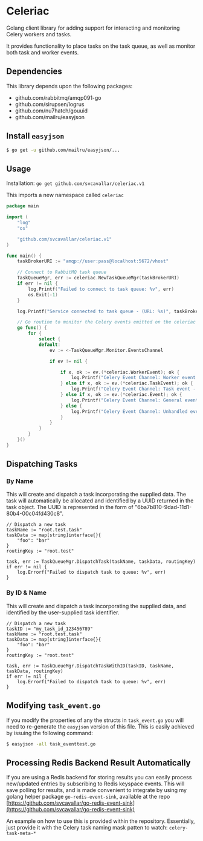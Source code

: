 # Celeriac

Golang client library for adding support for interacting and monitoring Celery workers and tasks.

It provides functionality to place tasks on the task queue, as well as monitor both task and worker events.

## Dependencies

This library depends upon the following packages:

- github.com/rabbitmq/amqp091-go
- github.com/sirupsen/logrus
- github.com/nu7hatch/gouuid
- github.com/mailru/easyjson

## Install `easyjson`

```bash
$ go get -u github.com/mailru/easyjson/...
```

## Usage

Installation: `go get github.com/svcavallar/celeriac.v1`

This imports a new namespace called `celeriac`

```go
package main

import (
	"log"
	"os"

	"github.com/svcavallar/celeriac.v1"
)

func main() {
	taskBrokerURI := "amqp://user:pass@localhost:5672/vhost"

	// Connect to RabbitMQ task queue
	TaskQueueMgr, err := celeriac.NewTaskQueueMgr(taskBrokerURI)
	if err != nil {
		log.Printf("Failed to connect to task queue: %v", err)
		os.Exit(-1)
	}

	log.Printf("Service connected to task queue - (URL: %s)", taskBrokerURI)

	// Go routine to monitor the Celery events emitted on the celeriac events channel
	go func() {
        for {
            select {
            default:
                ev := <-TaskQueueMgr.Monitor.EventsChannel

                if ev != nil {

                    if x, ok := ev.(*celeriac.WorkerEvent); ok {
                        log.Printf("Celery Event Channel: Worker event - %s [Hostname]: %s", x.Type, x.Hostname)
                    } else if x, ok := ev.(*celeriac.TaskEvent); ok {
                        log.Printf("Celery Event Channel: Task event - %s [ID]: %s", x.Type, x.UUID)
                    } else if x, ok := ev.(*celeriac.Event); ok {
                        log.Printf("Celery Event Channel: General event - %s [Hostname]: %s - [Data]: %v", x.Type, x.Hostname, x.Data)
                    } else {
                        log.Printf("Celery Event Channel: Unhandled event: %v", ev)
                    }
                }
            }
        }
	}()
}
```

## Dispatching Tasks

### By Name
This will create and dispatch a task incorporating the supplied data. The task will automatically be allocated and identified by a UUID returned in the task object. The UUID is represented in the form of "6ba7b810-9dad-11d1-80b4-00c04fd430c8".

	// Dispatch a new task
	taskName := "root.test.task"
	taskData := map[string]interface{}{
		"foo": "bar"
	}
	routingKey := "root.test"

	task, err := TaskQueueMgr.DispatchTask(taskName, taskData, routingKey)
	if err != nil {
		log.Errorf("Failed to dispatch task to queue: %v", err)
	}


### By ID & Name
This will create and dispatch a task incorporating the supplied data, and identified by the user-supplied task identifier.

	// Dispatch a new task
	taskID := "my_task_id_123456789"
	taskName := "root.test.task"
	taskData := map[string]interface{}{
		"foo": "bar"
	}
	routingKey := "root.test"

	task, err := TaskQueueMgr.DispatchTaskWithID(taskID, taskName, taskData, routingKey)
	if err != nil {
		log.Errorf("Failed to dispatch task to queue: %v", err)
	}

## Modifying `task_event.go`

If you modify the properties of any the structs in `task_event.go` you will need to re-generate the `easyjson` version of this file. This is easily achieved by issuing the following command:

```bash
$ easyjson -all task_eventtest.go
```
## Processing Redis Backend Result Automatically

If you are using a Redis backend for storing results you can easily process new/updated entries by subscribing to Redis keyspace events. 
This will save polling for results, and is made convenient to integrate by using my golang helper package `go-redis-event-sink`, available at the repo [https://github.com/svcavallar/go-redis-event-sink](https://github.com/svcavallar/go-redis-event-sink)

An example on how to use this is provided within the repository. Essentially, just provide it with the Celery task naming mask patten to watch: `celery-task-meta-*`
